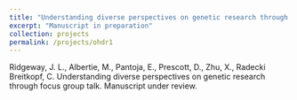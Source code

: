 ```yaml
---
title: "Understanding diverse perspectives on genetic research through focus group talk"
excerpt: "Manuscript in preparation"
collection: projects
permalink: /projects/ohdr1
---
```

Ridgeway, J. L., Albertie, M., Pantoja, E., Prescott, D., Zhu, X., Radecki Breitkopf, C. Understanding diverse perspectives on genetic research through focus group talk. Manuscript under review.
